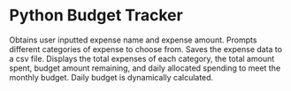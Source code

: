 # Python Budget Tracker
Obtains user inputted expense name and expense amount. Prompts different categories of expense to choose from. Saves the expense data to a csv file.
Displays the total expenses of each category, the total amount spent, budget amount remaining, and daily allocated spending to meet the monthly budget. Daily budget is dynamically calculated.
